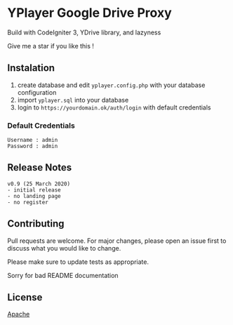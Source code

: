 # YPlayer Google Drive Proxy
Build with CodeIgniter 3, YDrive library, and lazyness

Give me a star if you like this !
## Instalation 
1. create database and edit `yplayer.config.php` with your database configuration
2. import `yplayer.sql` into your database
3. login to `https://yourdomain.ok/auth/login` with default credentials

### Default Credentials 
```
Username : admin
Password : admin
```

## Release Notes
```
v0.9 (25 March 2020)
- initial release
- no landing page
- no register
```

## Contributing
Pull requests are welcome. For major changes, please open an issue first to discuss what you would like to change.

Please make sure to update tests as appropriate.

Sorry for bad README documentation

## License
[Apache](https://www.apache.org/licenses/LICENSE-2.0)
